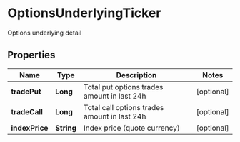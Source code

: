 
# OptionsUnderlyingTicker

Options underlying detail

## Properties

Name | Type | Description | Notes
------------ | ------------- | ------------- | -------------
**tradePut** | **Long** | Total put options trades amount in last 24h |  [optional]
**tradeCall** | **Long** | Total call options trades amount in last 24h |  [optional]
**indexPrice** | **String** | Index price (quote currency) |  [optional]


